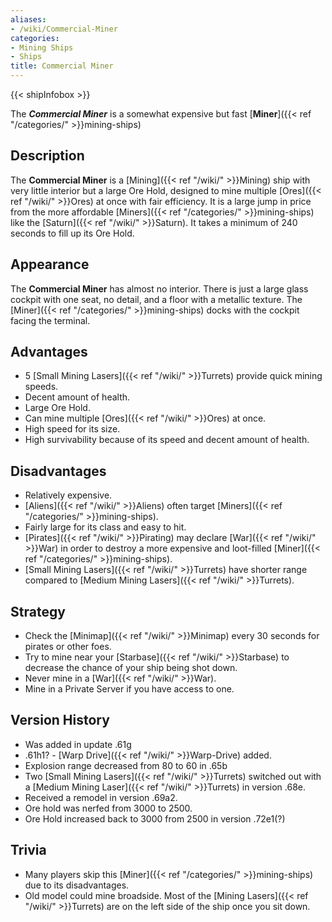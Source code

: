```yaml
---
aliases:
- /wiki/Commercial-Miner
categories:
- Mining Ships
- Ships
title: Commercial Miner
---  
```


{{< shipInfobox >}} 

The **_Commercial Miner_** is a somewhat expensive but fast [**Miner**]({{< ref "/categories/" >}}mining-ships)

## Description

The **Commercial Miner** is a [Mining]({{< ref "/wiki/" >}}Mining) ship with very little interior but a large Ore Hold, designed to mine multiple [Ores]({{< ref "/wiki/" >}}Ores) at once with fair efficiency. It is a large jump in price from the more affordable [Miners]({{< ref "/categories/" >}}mining-ships) like the [Saturn]({{< ref "/wiki/" >}}Saturn). It takes a minimum of 240 seconds to fill up its Ore Hold.

## Appearance

The **Commercial Miner** has almost no interior. There is just a large glass cockpit with one seat, no detail, and a floor with a metallic texture. The [Miner]({{< ref "/categories/" >}}mining-ships) docks with the cockpit facing the terminal.

## Advantages

- 5 [Small Mining Lasers]({{< ref "/wiki/" >}}Turrets) provide quick mining speeds.
- Decent amount of health.
- Large Ore Hold.
- Can mine multiple [Ores]({{< ref "/wiki/" >}}Ores) at once.
- High speed for its size.
- High survivability because of its speed and decent amount of health.

## Disadvantages

- Relatively expensive.
- [Aliens]({{< ref "/wiki/" >}}Aliens) often target [Miners]({{< ref "/categories/" >}}mining-ships).
- Fairly large for its class and easy to hit.
- [Pirates]({{< ref "/wiki/" >}}Pirating) may declare [War]({{< ref "/wiki/" >}}War) in order to destroy a more expensive and loot-filled [Miner]({{< ref "/categories/" >}}mining-ships).
- [Small Mining Lasers]({{< ref "/wiki/" >}}Turrets) have shorter range compared to [Medium Mining Lasers]({{< ref "/wiki/" >}}Turrets).

## Strategy

- Check the [Minimap]({{< ref "/wiki/" >}}Minimap) every 30 seconds for pirates or other foes.
- Try to mine near your [Starbase]({{< ref "/wiki/" >}}Starbase) to decrease the chance of your ship being shot down.
- Never mine in a [War]({{< ref "/wiki/" >}}War).
- Mine in a Private Server if you have access to one.

## Version History 

- Was added in update .61g
- .61h1? - [Warp Drive]({{< ref "/wiki/" >}}Warp-Drive) added.
- Explosion range decreased from 80 to 60 in .65b
- Two [Small Mining Lasers]({{< ref "/wiki/" >}}Turrets) switched out with a [Medium Mining Laser]({{< ref "/wiki/" >}}Turrets) in version .68e.
- Received a remodel in version .69a2.
- Ore hold was nerfed from 3000 to 2500.
- Ore Hold increased back to 3000 from 2500 in version .72e1(?)

## Trivia

- Many players skip this [Miner]({{< ref "/categories/" >}}mining-ships) due to its disadvantages.
- Old model could mine broadside. Most of the [Mining Lasers]({{< ref "/wiki/" >}}Turrets) are on the left side of the ship once you sit down.